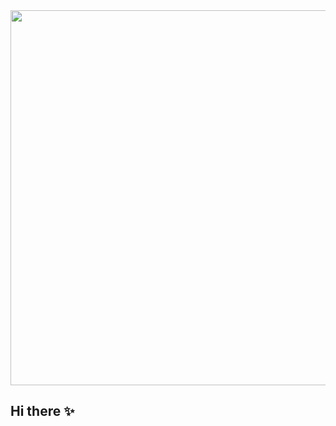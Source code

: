 <div id="header" align="centre">
  <img src="https://i.giphy.com/media/v1.Y2lkPTc5MGI3NjExa3h1b24xNHlsbTNpcXk0djVteXBtMTF2bDR2bDR2NXdnMHR4N3doZSZlcD12MV9pbnRlcm5hbF9naWZfYnlfaWQmY3Q9Zw/2rjsiAfUxEZNsGzv76/giphy.gif" width="600" height="600"/>
</div>

## Hi there ✨




<!--
**Coco05bu/Coco05bu** is a ✨ _special_ ✨ repository because its `README.md` (this file) appears on your GitHub profile.

Here are some ideas to get you started:

- 🔭 I’m currently working on ...
- 🌱 I’m currently learning ...
- 👯 I’m looking to collaborate on ...
- 🤔 I’m looking for help with ...
- 💬 Ask me about ...
- 📫 How to reach me: ...
- 😄 Pronouns: ...
- ⚡ Fun fact: ...
-->

